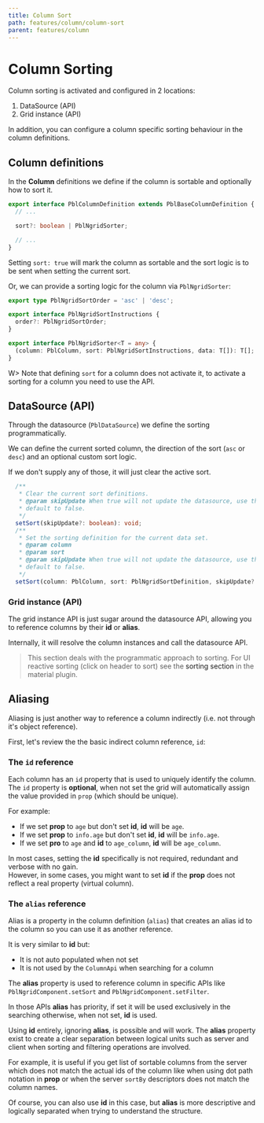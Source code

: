 ```yaml
---
title: Column Sort
path: features/column/column-sort
parent: features/column
---
```

# Column Sorting

Column sorting is activated and configured in 2 locations:

1. DataSource (API)
2. Grid instance (API)

In addition, you can configure a column specific sorting behaviour in the column definitions.

## Column definitions

In the **Column** definitions we define if the column is sortable and optionally how to sort it.

```typescript
export interface PblColumnDefinition extends PblBaseColumnDefinition {
  // ...

  sort?: boolean | PblNgridSorter;

  // ...
}
```

Setting `sort: true` will mark the column as sortable and the sort logic is to be sent when setting the current sort.

Or, we can provide a sorting logic for the column via `PblNgridSorter`:

```typescript
export type PblNgridSortOrder = 'asc' | 'desc';

export interface PblNgridSortInstructions {
  order?: PblNgridSortOrder;
}

export interface PblNgridSorter<T = any> {
  (column: PblColumn, sort: PblNgridSortInstructions, data: T[]): T[];
}
```

W> Note that defining `sort` for a column does not activate it, to activate a sorting for a column you need to use the API.

## DataSource (API)

Through the datasource (`PblDataSource`) we define the sorting programmatically.

We can define the current sorted column, the direction of the sort (`asc` or `desc`) and an optional custom sort logic.

If we don't supply any of those, it will just clear the active sort.

```typescript
  /**
   * Clear the current sort definitions.
   * @param skipUpdate When true will not update the datasource, use this when the data comes sorted and you want to sync the definitions with the current data set.
   * default to false.
   */
  setSort(skipUpdate?: boolean): void;
  /**
   * Set the sorting definition for the current data set.
   * @param column
   * @param sort
   * @param skipUpdate When true will not update the datasource, use this when the data comes sorted and you want to sync the definitions with the current data set.
   * default to false.
   */
  setSort(column: PblColumn, sort: PblNgridSortDefinition, skipUpdate?: boolean): void;
```

### Grid instance (API)

The grid instance API is just sugar around the datasource API, allowing you to reference columns by their **id** or **alias**.

Internally, it will resolve the column instances and call the datasource API.

<blockquote class="info icon">
  <div class="icon-location"></div>
  This section deals with the programmatic approach to sorting. For UI reactive sorting (click on header to sort) see the <a [routerLink]="['../..', 'extensions', 'mat-sort']">sorting section</a> in the material plugin.
</blockquote>

<div pbl-example-view="pbl-column-sort-example"></div>

## Aliasing

Aliasing is just another way to reference a column indirectly (i.e. not through it's object reference).

First, let's review the the basic indirect column reference, `id`:

### The `id` reference

Each column has an `id` property that is used to uniquely identify the column.
The `id` property is **optional**, when not set the grid will automatically assign the value provided in `prop` (which should be unique).

For example:

- If we set **prop** to `age` but don't set **id**, **id** will be `age`.
- If we set **prop** to `info.age` but don't set **id**, **id** will be `info.age`.
- If we set **pro** to `age` and **id** to `age_column`, **id** will be `age_column`.

In most cases, setting the **id** specifically is not required, redundant and verbose with no gain.  
However, in some cases, you might want to set **id** if the **prop** does not reflect a real property (virtual column).

### The `alias` reference

Alias is a property in the column definition (`alias`) that creates an alias id to the column so you can use it as another reference.

It is very similar to **id** but:

- It is not auto populated when not set
- It is not used by the `ColumnApi` when searching for a column

The **alias** property is used to reference column in specific APIs like `PblNgridComponent.setSort` and `PblNgridComponent.setFilter`.

In those APIs **alias** has priority, if set it will be used exclusively in the searching otherwise, when not set, **id** is used.

Using **id** entirely, ignoring **alias**, is possible and will work. The **alias** property exist to create a clear separation between
logical units such as server and client when sorting and filtering operations are involved.

For example, it is useful if you get list of sortable columns from the server which does not match the actual ids of the column like when using dot path notation in **prop** or
when the server `sortBy` descriptors does not match the column names.

Of course, you can also use **id** in this case, but **alias** is more descriptive and logically separated when trying to understand the structure.
